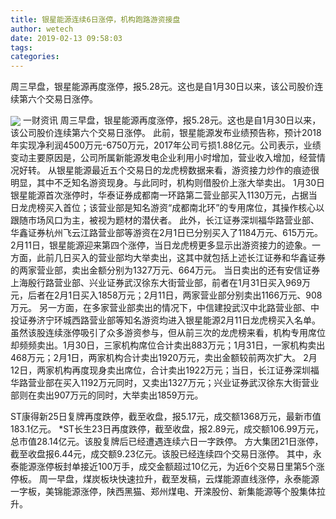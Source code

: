 ```yaml
---
title: 银星能源连续6日涨停，机构跑路游资接盘
author: wetech
date: 2019-02-13 09:58:03
tags: 
categories: 
---
```

周三早盘，银星能源再度涨停，报5.28元。这也是自1月30日以来，该公司股价连续第六个交易日涨停。
<!-- more -->
<img align="center" border="0" src="https://imgcdn.yicai.com/uppics/images/2019/02/bd574d307a357cb66a461756beabfcbe.jpg" />
一财资讯
周三早盘，银星能源再度涨停，报5.28元。这也是自1月30日以来，该公司股价连续第六个交易日涨停。
此前，银星能源发布业绩预告称，预计2018年实现净利润4500万元-6750万元，2017年公司亏损1.88亿元。公司表示，业绩变动主要原因是，公司所属新能源发电企业利用小时增加，营业收入增加，经营情况好转。
从银星能源最近五个交易日的龙虎榜数据来看，游资接力炒作的痕迹很明显，其中不乏知名游资现身。与此同时，机构则借股价上涨大举卖出。
1月30日银星能源首次涨停时，华泰证券成都南一环路第二营业部买入1130万元，占据当日龙虎榜买入首位；该营业部是知名游资“成都南北环”的专用席位，其操作核心以跟随市场风口为主，被视为题材的潜伏者。
此外，长江证券深圳福华路营业部、华鑫证券杭州飞云江路营业部等游资在2月1日已分别买入了1184万元、615万元。
2月11日，银星能源迎来第四个涨停，当日龙虎榜更多显示出游资接力的迹象。一方面，此前几日买入的营业部均大举卖出，这其中就包括上述长江证券和华鑫证券的两家营业部，卖出金额分别为1327万元、664万元。
当日卖出的还有安信证券上海殷行路营业部、兴业证券武汉徐东大街营业部，前者在1月31日买入969万元，后者在2月1日买入1858万元；2月11日，两家营业部分别卖出1166万元、908万元。
另一方面，在多家营业部卖出的情况下，中信建投武汉中北路营业部、中投证券济宁环城西路营业部等知名游资均进入银星能源2月11日龙虎榜买入名单。
虽然该股连续涨停吸引了众多游资参与，但从前三次的龙虎榜来看，机构专用席位却频频卖出。1月30日，三家机构席位合计卖出883万元；1月31日，一家机构卖出468万元；2月1日，两家机构合计卖出1920万元，卖出金额较前两次扩大。
2月12日，两家机构再度现身卖出席位，合计卖出1922万元；当日，长江证券深圳福华路营业部在买入1192万元同时，又卖出1327万元；兴业证券武汉徐东大街营业部则在卖出907万元的同时，大举卖出1859万元。
 
 
ST康得新25日复牌再度跌停，截至收盘，报5.17元，成交额1368万元，最新市值183.1亿元。
*ST长生23日再度跌停，截至收盘，报2.89元，成交额106.99万元，总市值28.14亿元。该股复牌后已经遭遇连续六日一字跌停。
方大集团21日涨停，截至收盘报6.44元，成交额9.23亿元。该股已经连续四个交易日涨停。
其中，永泰能源涨停板封单接近100万手，成交金额超过10亿元，为近6个交易日里第5个涨停板。
周一早盘，煤炭板块快速拉升，截至发稿，云煤能源直线涨停，永泰能源一字板，美锦能源涨停，陕西黑猫、郑州煤电、开滦股份、新集能源等个股集体拉升。
